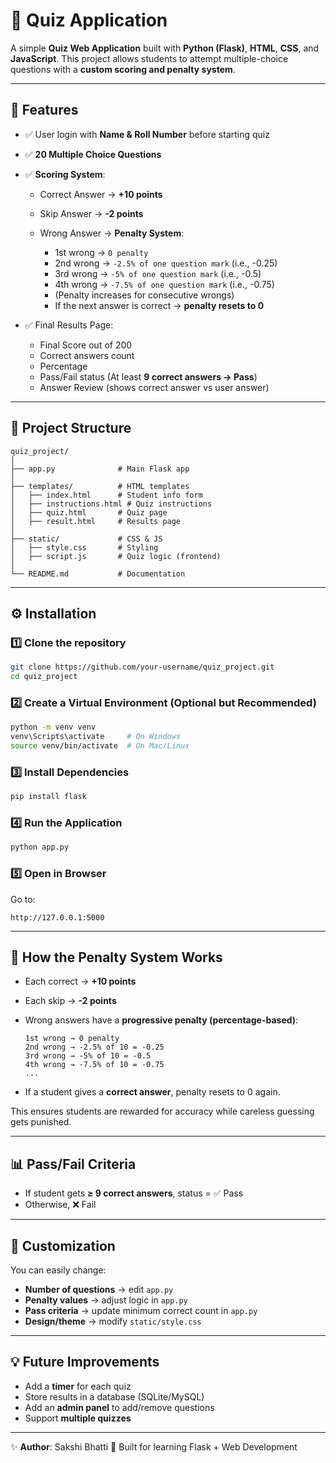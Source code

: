 
# 🎯 Quiz Application

A simple **Quiz Web Application** built with **Python (Flask)**, **HTML**, **CSS**, and **JavaScript**.
This project allows students to attempt multiple-choice questions with a **custom scoring and penalty system**.

---

## 🚀 Features

* ✅ User login with **Name & Roll Number** before starting quiz
* ✅ **20 Multiple Choice Questions**
* ✅ **Scoring System**:

  * Correct Answer → **+10 points**
  * Skip Answer → **-2 points**
  * Wrong Answer → **Penalty System**:

    * 1st wrong → `0 penalty`
    * 2nd wrong → `-2.5% of one question mark` (i.e., -0.25)
    * 3rd wrong → `-5% of one question mark` (i.e., -0.5)
    * 4th wrong → `-7.5% of one question mark` (i.e., -0.75)
    * (Penalty increases for consecutive wrongs)
    * If the next answer is correct → **penalty resets to 0**
* ✅ Final Results Page:

  * Final Score out of 200
  * Correct answers count
  * Percentage
  * Pass/Fail status (At least **9 correct answers → Pass**)
  * Answer Review (shows correct answer vs user answer)

---

## 📂 Project Structure

```
quiz_project/
│
├── app.py              # Main Flask app
│
├── templates/          # HTML templates
│   ├── index.html      # Student info form
│   ├── instructions.html # Quiz instructions
│   ├── quiz.html       # Quiz page
│   ├── result.html     # Results page
│
├── static/             # CSS & JS
│   ├── style.css       # Styling
│   ├── script.js       # Quiz logic (frontend)
│
└── README.md           # Documentation
```

---

## ⚙️ Installation

### 1️⃣ Clone the repository

```bash
git clone https://github.com/your-username/quiz_project.git
cd quiz_project
```

### 2️⃣ Create a Virtual Environment (Optional but Recommended)

```bash
python -m venv venv
venv\Scripts\activate     # On Windows
source venv/bin/activate  # On Mac/Linux
```

### 3️⃣ Install Dependencies

```bash
pip install flask
```

### 4️⃣ Run the Application

```bash
python app.py
```

### 5️⃣ Open in Browser

Go to:

```
http://127.0.0.1:5000
```

---

## 📝 How the Penalty System Works

* Each correct → **+10 points**
* Each skip → **-2 points**
* Wrong answers have a **progressive penalty (percentage-based)**:

  ```
  1st wrong → 0 penalty
  2nd wrong → -2.5% of 10 = -0.25
  3rd wrong → -5% of 10 = -0.5
  4th wrong → -7.5% of 10 = -0.75
  ...
  ```
* If a student gives a **correct answer**, penalty resets to 0 again.

This ensures students are rewarded for accuracy while careless guessing gets punished.

---

## 📊 Pass/Fail Criteria

* If student gets **≥ 9 correct answers**, status = ✅ Pass
* Otherwise, ❌ Fail

---

## 🔧 Customization

You can easily change:

* **Number of questions** → edit `app.py`
* **Penalty values** → adjust logic in `app.py`
* **Pass criteria** → update minimum correct count in `app.py`
* **Design/theme** → modify `static/style.css`

---

## 💡 Future Improvements

* Add a **timer** for each quiz
* Store results in a database (SQLite/MySQL)
* Add an **admin panel** to add/remove questions
* Support **multiple quizzes**

---

✨ **Author**: Sakshi Bhatti
📌 Built for learning Flask + Web Development

